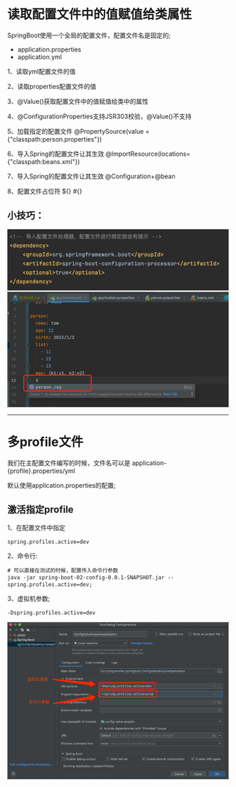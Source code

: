 
# 读取配置文件中的值赋值给类属性
SpringBoot使用一个全局的配置文件，配置文件名是固定的; 
* application.properties
* application.yml

1、读取yml配置文件的值

2、读取properties配置文件的值

3、@Value()获取配置文件中的值赋值给类中的属性

4、@ConfigurationProperties支持JSR303校验，@Value()不支持

5、加载指定的配置文件 @PropertySource(value = {"classpath:person.properties"})

6、导入Spring的配置文件让其生效 @ImportResource(locations={"classpath:beans.xml"}) 

7、导入Spring的配置文件让其生效 @Configuration+@bean 

8、配置文件占位符 ${}  #{}

## 小技巧：

![img_2.png](img_2.png)
![img_1.png](img_1.png)

-------------------------
# 多profile文件
我们在主配置文件编写的时候，文件名可以是 application-{profile}.properties/yml 

默认使用application.properties的配置;

## 激活指定profile
1、在配置文件中指定 
```properties
spring.profiles.active=dev
```

2、命令行:
```shell
# 可以直接在测试的时候，配置传入命令行参数
java -jar spring-boot-02-config-0.0.1-SNAPSHOT.jar --spring.profiles.active=dev; 
```

3、虚拟机参数;
```shell
-Dspring.profiles.active=dev
```

![img.png](img.png)
